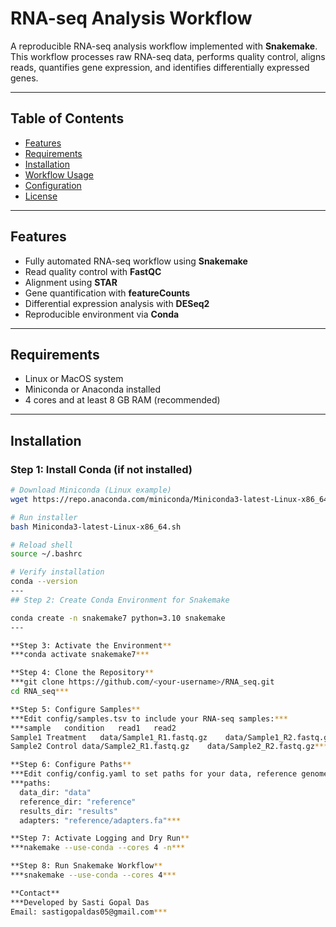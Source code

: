 
# RNA-seq Analysis Workflow

A reproducible RNA-seq analysis workflow implemented with **Snakemake**.  
This workflow processes raw RNA-seq data, performs quality control, aligns reads, quantifies gene expression, and identifies differentially expressed genes.

---

## Table of Contents

- [Features](#features)  
- [Requirements](#requirements)  
- [Installation](#installation)  
- [Workflow Usage](#workflow-usage)  
- [Configuration](#configuration)  
- [License](#license)  

---

## Features

- Fully automated RNA-seq workflow using **Snakemake**  
- Read quality control with **FastQC**  
- Alignment using **STAR**  
- Gene quantification with **featureCounts**  
- Differential expression analysis with **DESeq2**  
- Reproducible environment via **Conda**  

---

## Requirements

- Linux or MacOS system  
- Miniconda or Anaconda installed  
- 4 cores and at least 8 GB RAM (recommended)  

---

## Installation

### Step 1: Install Conda (if not installed)

```bash
# Download Miniconda (Linux example)
wget https://repo.anaconda.com/miniconda/Miniconda3-latest-Linux-x86_64.sh

# Run installer
bash Miniconda3-latest-Linux-x86_64.sh

# Reload shell
source ~/.bashrc

# Verify installation
conda --version
---
## Step 2: Create Conda Environment for Snakemake

conda create -n snakemake7 python=3.10 snakemake
---

**Step 3: Activate the Environment**
***conda activate snakemake7***

**Step 4: Clone the Repository**
***git clone https://github.com/<your-username>/RNA_seq.git
cd RNA_seq***

**Step 5: Configure Samples**
***Edit config/samples.tsv to include your RNA-seq samples:***
***sample	condition	read1	read2
Sample1	Treatment	data/Sample1_R1.fastq.gz	data/Sample1_R2.fastq.gz
Sample2	Control	data/Sample2_R1.fastq.gz	data/Sample2_R2.fastq.gz***

**Step 6: Configure Paths**
***Edit config/config.yaml to set paths for your data, reference genome, and results:***
***paths:
  data_dir: "data"
  reference_dir: "reference"
  results_dir: "results"
  adapters: "reference/adapters.fa"***

**Step 7: Activate Logging and Dry Run**
***nakemake --use-conda --cores 4 -n***

**Step 8: Run Snakemake Workflow**
***snakemake --use-conda --cores 4***

**Contact**
***Developed by Sasti Gopal Das
Email: sastigopaldas05@gmail.com***
